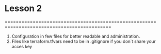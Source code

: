 # Lesson 2
============================================================================================
1. Configuration in few files for better readable and administration.
2. Files like terraform.tfvars need to be in .gitignore if you don`t share your acces key
